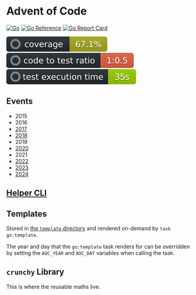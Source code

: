 # Advent of Code

[![Go](https://github.com/jlucktay/adventofcode/actions/workflows/go.yaml/badge.svg)](https://github.com/jlucktay/adventofcode/actions/workflows/go.yaml)
[![Go Reference](https://pkg.go.dev/badge/go.jlucktay.dev/adventofcode.svg)](https://pkg.go.dev/go.jlucktay.dev/adventofcode)
[![Go Report Card](https://goreportcard.com/badge/github.com/jlucktay/adventofcode)](https://goreportcard.com/report/github.com/jlucktay/adventofcode)

[![Coverage](https://github.com/jlucktay/adventofcode/raw/refs/heads/main/docs/coverage.svg)](https://github.com/jlucktay/adventofcode/blob/main/.octocov.yml)
[![Code to test ratio](https://github.com/jlucktay/adventofcode/raw/refs/heads/main/docs/ratio.svg)](https://github.com/jlucktay/adventofcode/blob/main/.octocov.yml)
[![Test execution time](https://github.com/jlucktay/adventofcode/raw/refs/heads/main/docs/time.svg)](https://github.com/jlucktay/adventofcode/blob/main/.octocov.yml)

## Events

- 2015
- 2016
- [2017](2017/)
- [2018](2018/)
- 2019
- [2020](2020/)
- 2021
- [2022](2022/)
- [2023](2023/)
- [2024](2024/)

## [Helper CLI](aocautoself/)

## Templates

Stored in [the `template` directory](template/) and rendered on-demand by `task go:template`.

The year and day that the `go:template` task renders for can be overridden by setting the `AOC_YEAR` and `AOC_DAY`
variables when calling the task.

## `crunchy` Library

This is where the reusable maths live.
